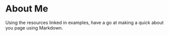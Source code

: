 # About Me

Using the resources linked in examples, have a go at making a quick about you page using Markdown.